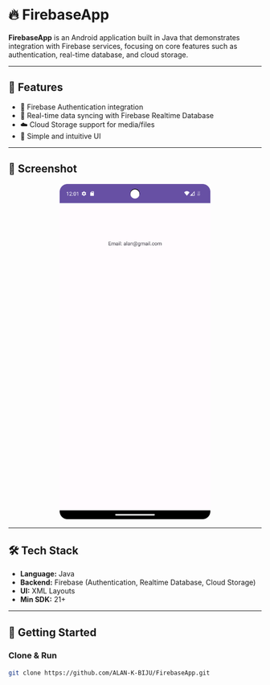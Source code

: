 # 🔥 FirebaseApp

**FirebaseApp** is an Android application built in Java that demonstrates integration with Firebase services, focusing on core features such as authentication, real-time database, and cloud storage.

---

## 🎯 Features

- 🔑 Firebase Authentication integration  
- 📡 Real-time data syncing with Firebase Realtime Database  
- ☁️ Cloud Storage support for media/files  
- 📱 Simple and intuitive UI

---

## 📸 Screenshot

<p align="center">
  <img src="https://github.com/ALAN-K-BIJU/FirebaseApp/blob/main/screenshots/home.png" alt="FirebaseApp Home Screen" width="300"/>
</p>

---

## 🛠️ Tech Stack

- **Language:** Java  
- **Backend:** Firebase (Authentication, Realtime Database, Cloud Storage)  
- **UI:** XML Layouts  
- **Min SDK:** 21+

---

## 🚀 Getting Started

### Clone & Run
```bash
git clone https://github.com/ALAN-K-BIJU/FirebaseApp.git
